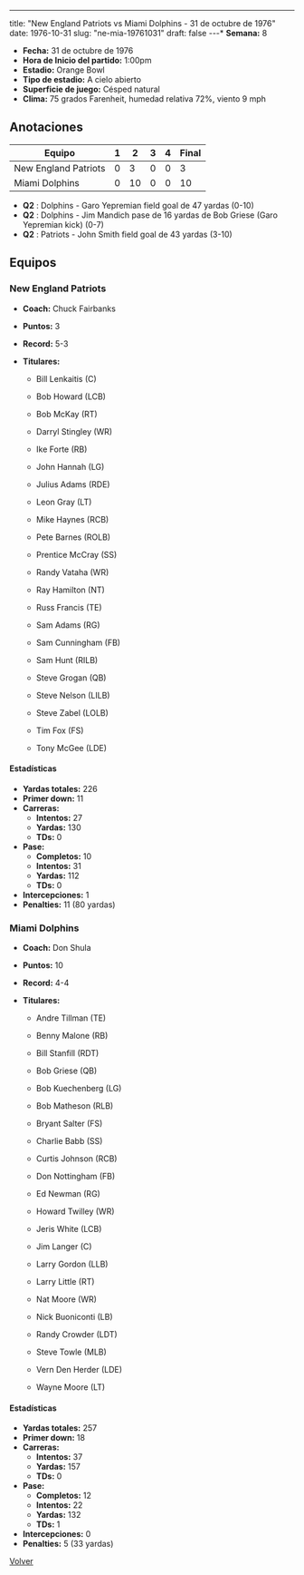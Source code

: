 ---
title: "New England Patriots vs Miami Dolphins - 31 de octubre de 1976"
date: 1976-10-31
slug: "ne-mia-19761031"
draft: false
---* **Semana:** 8
* **Fecha:** 31 de octubre de 1976
* **Hora de Inicio del partido:** 1:00pm
* **Estadio:** Orange Bowl
* **Tipo de estadio:** A cielo abierto
* **Superficie de juego:** Césped natural
* **Clima:** 75 grados Farenheit, humedad relativa 72%, viento 9 mph




## Anotaciones
| Equipo | 1 | 2 | 3 | 4 | Final |
|--------|---|---|---|---|-------|
| New England Patriots  | 0 | 3 | 0 | 0  | 3 |
| Miami Dolphins  | 0 | 10 | 0 | 0  | 10 |
* **Q2** : Dolphins - Garo Yepremian field goal de 47 yardas (0-10)
* **Q2** : Dolphins - Jim Mandich pase de 16 yardas de Bob Griese (Garo Yepremian kick) (0-7)
* **Q2** : Patriots - John Smith field goal de 43 yardas (3-10)


## Equipos


### New England Patriots
* **Coach:** Chuck Fairbanks
* **Puntos:** 3
* **Record:** 5-3
* **Titulares:** 

  * Bill Lenkaitis (C) 

  * Bob Howard (LCB) 

  * Bob McKay (RT) 

  * Darryl Stingley (WR) 

  * Ike Forte (RB) 

  * John Hannah (LG) 

  * Julius Adams (RDE) 

  * Leon Gray (LT) 

  * Mike Haynes (RCB) 

  * Pete Barnes (ROLB) 

  * Prentice McCray (SS) 

  * Randy Vataha (WR) 

  * Ray Hamilton (NT) 

  * Russ Francis (TE) 

  * Sam Adams (RG) 

  * Sam Cunningham (FB) 

  * Sam Hunt (RILB) 

  * Steve Grogan (QB) 

  * Steve Nelson (LILB) 

  * Steve Zabel (LOLB) 

  * Tim Fox (FS) 

  * Tony McGee (LDE) 

#### Estadísticas
* **Yardas totales:** 226
* **Primer down:** 11
* **Carreras:**
  * **Intentos:** 27
  * **Yardas:** 130
  * **TDs:** 0
* **Pase:**
  * **Completos:** 10
  * **Intentos:** 31
  * **Yardas:** 112
  * **TDs:** 0
* **Intercepciones:** 1
* **Penalties:** 11 (80 yardas)

### Miami Dolphins
* **Coach:** Don Shula
* **Puntos:** 10
* **Record:** 4-4
* **Titulares:** 

  * Andre Tillman (TE) 

  * Benny Malone (RB) 

  * Bill Stanfill (RDT) 

  * Bob Griese (QB) 

  * Bob Kuechenberg (LG) 

  * Bob Matheson (RLB) 

  * Bryant Salter (FS) 

  * Charlie Babb (SS) 

  * Curtis Johnson (RCB) 

  * Don Nottingham (FB) 

  * Ed Newman (RG) 

  * Howard Twilley (WR) 

  * Jeris White (LCB) 

  * Jim Langer (C) 

  * Larry Gordon (LLB) 

  * Larry Little (RT) 

  * Nat Moore (WR) 

  * Nick Buoniconti (LB) 

  * Randy Crowder (LDT) 

  * Steve Towle (MLB) 

  * Vern Den Herder (LDE) 

  * Wayne Moore (LT) 

#### Estadísticas
* **Yardas totales:** 257
* **Primer down:** 18
* **Carreras:**
  * **Intentos:** 37
  * **Yardas:** 157
  * **TDs:** 0
* **Pase:**
  * **Completos:** 12
  * **Intentos:** 22
  * **Yardas:** 132
  * **TDs:** 1
* **Intercepciones:** 0
* **Penalties:** 5 (33 yardas)


[Volver](/historia/1976)
